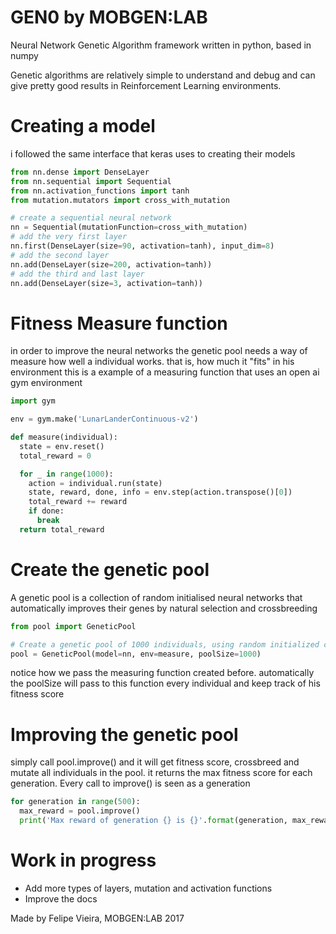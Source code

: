 # GEN0 by MOBGEN:LAB
Neural Network Genetic Algorithm framework written in python, based in numpy

Genetic algorithms are relatively simple to understand and debug and can give
pretty good results in Reinforcement Learning environments.

# Creating a model
i followed the same interface that keras uses to creating their models
```python
from nn.dense import DenseLayer
from nn.sequential import Sequential
from nn.activation_functions import tanh
from mutation.mutators import cross_with_mutation

# create a sequential neural network
nn = Sequential(mutationFunction=cross_with_mutation)
# add the very first layer
nn.first(DenseLayer(size=90, activation=tanh), input_dim=8)
# add the second layer
nn.add(DenseLayer(size=200, activation=tanh))
# add the third and last layer
nn.add(DenseLayer(size=3, activation=tanh))
```

# Fitness Measure function
in order to improve the neural networks the genetic pool needs a way of measure how well a individual works. that is, how much it "fits" in his environment
this is a example of a measuring function that uses an open ai gym environment
```python
import gym

env = gym.make('LunarLanderContinuous-v2')

def measure(individual):
  state = env.reset()
  total_reward = 0

  for _ in range(1000):
    action = individual.run(state)
    state, reward, done, info = env.step(action.transpose()[0])
    total_reward += reward
    if done:
      break
  return total_reward
```

# Create the genetic pool
A genetic pool is a collection of random initialised neural networks that automatically improves their genes by natural selection and crossbreeding

```python
from pool import GeneticPool

# Create a genetic pool of 1000 individuals, using random initialized clones of nn and using the fitness measuring function measure
pool = GeneticPool(model=nn, env=measure, poolSize=1000)
```
notice how we pass the measuring function created before.
automatically the poolSize will pass to this function every individual and keep track of his fitness score

# Improving the genetic pool
simply call pool.improve() and it will get fitness score, crossbreed and mutate all individuals in the pool.
it returns the max fitness score for each generation.
Every call to improve() is seen as a generation
```python
for generation in range(500):
  max_reward = pool.improve()
  print('Max reward of generation {} is {}'.format(generation, max_reward))
```

# Work in progress
- Add more types of layers, mutation and activation functions
- Improve the docs

Made by Felipe Vieira, MOBGEN:LAB 2017
